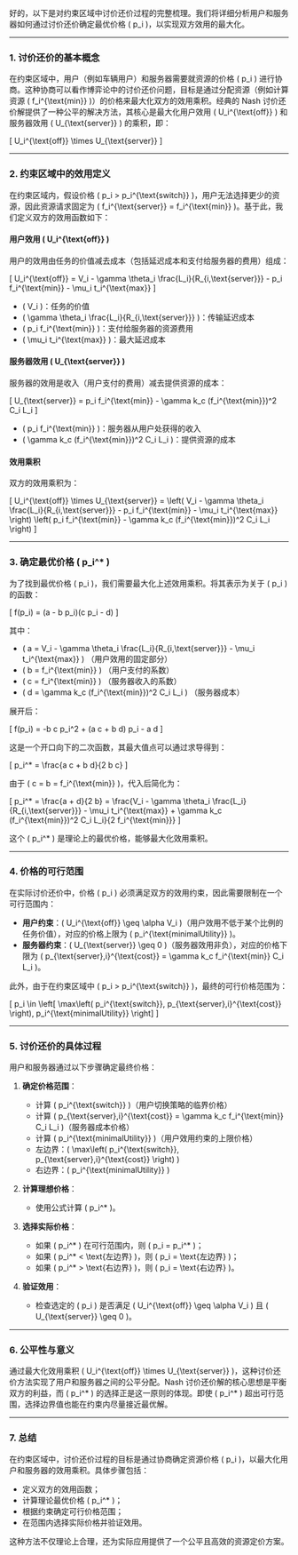 好的，以下是对约束区域中讨价还价过程的完整梳理。我们将详细分析用户和服务器如何通过讨价还价确定最优价格 \( p_i \)，以实现双方效用的最大化。

---

### 1. 讨价还价的基本概念

在约束区域中，用户（例如车辆用户）和服务器需要就资源的价格 \( p_i \) 进行协商。这种协商可以看作博弈论中的讨价还价问题，目标是通过分配资源（例如计算资源 \( f_i^{\text{min}} \)）的价格来最大化双方的效用乘积。经典的 Nash 讨价还价解提供了一种公平的解决方法，其核心是最大化用户效用 \( U_i^{\text{off}} \) 和服务器效用 \( U_{\text{server}} \) 的乘积，即：

\[
U_i^{\text{off}} \times U_{\text{server}}
\]

---

### 2. 约束区域中的效用定义

在约束区域内，假设价格 \( p_i > p_i^{\text{switch}} \)，用户无法选择更少的资源，因此资源请求固定为 \( f_i^{\text{server}} = f_i^{\text{min}} \)。基于此，我们定义双方的效用函数如下：

#### 用户效用 \( U_i^{\text{off}} \)
用户的效用由任务的价值减去成本（包括延迟成本和支付给服务器的费用）组成：

\[
U_i^{\text{off}} = V_i - \gamma \theta_i \frac{L_i}{R_{i,\text{server}}} - p_i f_i^{\text{min}} - \mu_i t_i^{\text{max}}
\]

- \( V_i \)：任务的价值
- \( \gamma \theta_i \frac{L_i}{R_{i,\text{server}}} \)：传输延迟成本
- \( p_i f_i^{\text{min}} \)：支付给服务器的资源费用
- \( \mu_i t_i^{\text{max}} \)：最大延迟成本

#### 服务器效用 \( U_{\text{server}} \)
服务器的效用是收入（用户支付的费用）减去提供资源的成本：

\[
U_{\text{server}} = p_i f_i^{\text{min}} - \gamma k_c (f_i^{\text{min}})^2 C_i L_i
\]

- \( p_i f_i^{\text{min}} \)：服务器从用户处获得的收入
- \( \gamma k_c (f_i^{\text{min}})^2 C_i L_i \)：提供资源的成本

#### 效用乘积
双方的效用乘积为：

\[
U_i^{\text{off}} \times U_{\text{server}} = \left( V_i - \gamma \theta_i \frac{L_i}{R_{i,\text{server}}} - p_i f_i^{\text{min}} - \mu_i t_i^{\text{max}} \right) \left( p_i f_i^{\text{min}} - \gamma k_c (f_i^{\text{min}})^2 C_i L_i \right)
\]

---

### 3. 确定最优价格 \( p_i^* \)

为了找到最优价格 \( p_i \)，我们需要最大化上述效用乘积。将其表示为关于 \( p_i \) 的函数：

\[
f(p_i) = (a - b p_i)(c p_i - d)
\]

其中：
- \( a = V_i - \gamma \theta_i \frac{L_i}{R_{i,\text{server}}} - \mu_i t_i^{\text{max}} \) （用户效用的固定部分）
- \( b = f_i^{\text{min}} \) （用户支付的系数）
- \( c = f_i^{\text{min}} \) （服务器收入的系数）
- \( d = \gamma k_c (f_i^{\text{min}})^2 C_i L_i \) （服务器成本）

展开后：

\[
f(p_i) = -b c p_i^2 + (a c + b d) p_i - a d
\]

这是一个开口向下的二次函数，其最大值点可以通过求导得到：

\[
p_i^* = \frac{a c + b d}{2 b c}
\]

由于 \( c = b = f_i^{\text{min}} \)，代入后简化为：

\[
p_i^* = \frac{a + d}{2 b} = \frac{V_i - \gamma \theta_i \frac{L_i}{R_{i,\text{server}}} - \mu_i t_i^{\text{max}} + \gamma k_c (f_i^{\text{min}})^2 C_i L_i}{2 f_i^{\text{min}}}
\]

这个 \( p_i^* \) 是理论上的最优价格，能够最大化效用乘积。

---

### 4. 价格的可行范围

在实际讨价还价中，价格 \( p_i \) 必须满足双方的效用约束，因此需要限制在一个可行范围内：

- **用户约束**：\( U_i^{\text{off}} \geq \alpha V_i \)（用户效用不低于某个比例的任务价值），对应的价格上限为 \( p_i^{\text{minimalUtility}} \)。
- **服务器约束**：\( U_{\text{server}} \geq 0 \)（服务器效用非负），对应的价格下限为 \( p_{\text{server},i}^{\text{cost}} = \gamma k_c f_i^{\text{min}} C_i L_i \)。

此外，由于在约束区域中 \( p_i > p_i^{\text{switch}} \)，最终的可行价格范围为：

\[
p_i \in \left[ \max\left( p_i^{\text{switch}}, p_{\text{server},i}^{\text{cost}} \right), p_i^{\text{minimalUtility}} \right]
\]

---

### 5. 讨价还价的具体过程

用户和服务器通过以下步骤确定最终价格：

1. **确定价格范围**：
   - 计算 \( p_i^{\text{switch}} \)（用户切换策略的临界价格）
   - 计算 \( p_{\text{server},i}^{\text{cost}} = \gamma k_c f_i^{\text{min}} C_i L_i \)（服务器成本价格）
   - 计算 \( p_i^{\text{minimalUtility}} \)（用户效用约束的上限价格）
   - 左边界：\( \max\left( p_i^{\text{switch}}, p_{\text{server},i}^{\text{cost}} \right) \)
   - 右边界：\( p_i^{\text{minimalUtility}} \)

2. **计算理想价格**：
   - 使用公式计算 \( p_i^* \)。

3. **选择实际价格**：
   - 如果 \( p_i^* \) 在可行范围内，则 \( p_i = p_i^* \)；
   - 如果 \( p_i^* < \text{左边界} \)，则 \( p_i = \text{左边界} \)；
   - 如果 \( p_i^* > \text{右边界} \)，则 \( p_i = \text{右边界} \)。

4. **验证效用**：
   - 检查选定的 \( p_i \) 是否满足 \( U_i^{\text{off}} \geq \alpha V_i \) 且 \( U_{\text{server}} \geq 0 \)。

---

### 6. 公平性与意义

通过最大化效用乘积 \( U_i^{\text{off}} \times U_{\text{server}} \)，这种讨价还价方法实现了用户和服务器之间的公平分配。Nash 讨价还价解的核心思想是平衡双方的利益，而 \( p_i^* \) 的选择正是这一原则的体现。即使 \( p_i^* \) 超出可行范围，选择边界值也能在约束内尽量接近最优解。

---

### 7. 总结

在约束区域中，讨价还价过程的目标是通过协商确定资源价格 \( p_i \)，以最大化用户和服务器的效用乘积。具体步骤包括：
- 定义双方的效用函数；
- 计算理论最优价格 \( p_i^* \)；
- 根据约束确定可行价格范围；
- 在范围内选择实际价格并验证效用。

这种方法不仅理论上合理，还为实际应用提供了一个公平且高效的资源定价方案。